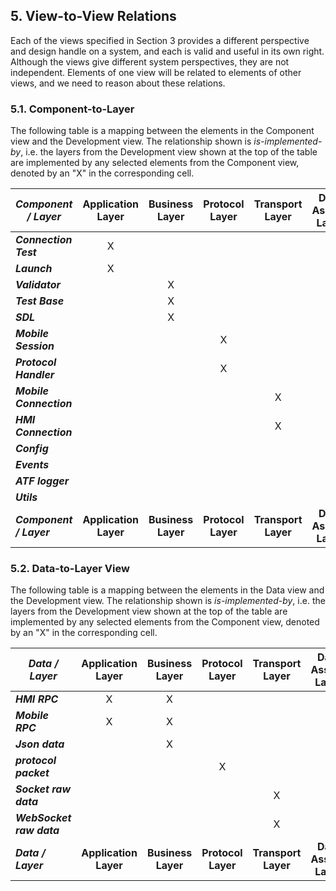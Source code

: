 ## 5.  View-to-View Relations

Each of the views specified in Section 3 provides a different perspective and design handle on a system, and each is valid and useful in its own right. Although the views give different system perspectives, they are not independent. Elements of one view will be related to elements of other views, and we need to reason about these relations.

### 5.1. Component-to-Layer

The following table is a mapping between the elements in the Component view and the Development view. The relationship shown is *is-implemented-by*, i.e. the layers from the Development view shown at the top of the table are implemented by any selected elements from the Component view, denoted by an "X" in the corresponding cell.

| ***Component / Layer***   | **Application Layer** | **Business Layer** | **Protocol Layer**  | **Transport Layer** |**Data Assess Layer**|
|---------------------------|:---------------------:|:------------------:|:-------------------:|:-------------------:|:-------------------:|
| ***Connection Test***     | X                     |                    |                     |                     |                     |
| ***Launch***              | X                     |                    |                     |                     |                     |
| ***Validator***           |                       | X                  |                     |                     |                     |
| ***Test Base***           |                       | X                  |                     |                     |                     |
| ***SDL***                 |                       | X                  |                     |                     |                     |
| ***Mobile Session***      |                       |                    | X                   |                     |                     |
| ***Protocol Handler***    |                       |                    | X                   |                     |                     |
| ***Mobile Connection***   |                       |                    |                     | X                   |                     |
| ***HMI Connection***      |                       |                    |                     | X                   |                     |
| ***Config***              |                       |                    |                     |                     | X                   |
| ***Events***              |                       |                    |                     |                     | X                   |
| ***ATF logger***          |                       |                    |                     |                     | X                   |
| ***Utils***               |                       |                    |                     |                     | X                   |
| ***Component / Layer***   | **Application Layer** | **Business Layer** | **Protocol Layer**  | **Transport Layer** |**Data Assess Layer**|

### 5.2. Data-to-Layer View

The following table is a mapping between the elements in the Data view and the Development view. The relationship shown is *is-implemented-by*, i.e. the layers from the Development view shown at the top of the table are implemented by any selected elements from the Component view, denoted by an "X" in the corresponding cell.

| ***Data / Layer***        | **Application Layer** | **Business Layer** | **Protocol Layer**  | **Transport Layer** |**Data Assess Layer**|
|---------------------------|:---------------------:|:------------------:|:-------------------:|:-------------------:|:-------------------:|
| ***HMI RPC***             | X                     | X                  |                     |                     |                     |
| ***Mobile RPC***          | X                     | X                  |                     |                     |                     |
| ***Json data***           |                       | X                  |                     |                     | X                   |
| ***protocol packet***     |                       |                    | X                   |                     |                     |
| ***Socket raw data***     |                       |                    |                     | X                   |                     |
| ***WebSocket raw data***  |                       |                    |                     | X                   |                     |
| ***Data / Layer***        | **Application Layer** | **Business Layer** | **Protocol Layer**  | **Transport Layer** |**Data Assess Layer**|

